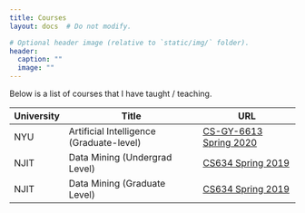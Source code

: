 ```yaml
---
title: Courses
layout: docs  # Do not modify.

# Optional header image (relative to `static/img/` folder).
header:
  caption: ""
  image: ""
---
```


Below is a list of courses that I have taught / teaching.

| University  | Title  | URL  |
|---|---|---|
| NYU  | Artificial Intelligence  (Graduate-level) | [CS-GY-6613 Spring 2020](https://pantelis.github.io/cs-gy-6613-spring-2020/)  |
| NJIT  | Data Mining  (Undergrad Level)| [CS634 Spring 2019](http://cs634-20190123192923-hostingbucket.s3-website-us-east-1.amazonaws.com/)  |
| NJIT  | Data Mining  (Graduate Level)| [CS634 Spring 2019](http://cs634-20190123192923-hostingbucket.s3-website-us-east-1.amazonaws.com/)  |


